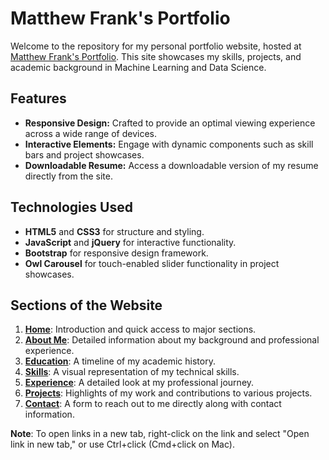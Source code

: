 # Matthew Frank's Portfolio

Welcome to the repository for my personal portfolio website, hosted at <a href="https://maafrank.github.io/" target="_blank">Matthew Frank's Portfolio</a>. This site showcases my skills, projects, and academic background in Machine Learning and Data Science. 

## Features

- **Responsive Design:** Crafted to provide an optimal viewing experience across a wide range of devices.
- **Interactive Elements:** Engage with dynamic components such as skill bars and project showcases.
- **Downloadable Resume:** Access a downloadable version of my resume directly from the site.

## Technologies Used

- **HTML5** and **CSS3** for structure and styling.
- **JavaScript** and **jQuery** for interactive functionality.
- **Bootstrap** for responsive design framework.
- **Owl Carousel** for touch-enabled slider functionality in project showcases.

## Sections of the Website

1. <a href="https://maafrank.github.io/" target="_blank">**Home**</a>: Introduction and quick access to major sections.
2. <a href="https://maafrank.github.io/#about" target="_blank">**About Me**</a>: Detailed information about my background and professional experience.
3. <a href="https://maafrank.github.io/#education" target="_blank">**Education**</a>: A timeline of my academic history.
4. <a href="https://maafrank.github.io/#skills" target="_blank">**Skills**</a>: A visual representation of my technical skills.
5. <a href="https://maafrank.github.io/#experience" target="_blank">**Experience**</a>: A detailed look at my professional journey.
6. <a href="https://maafrank.github.io/#projects" target="_blank">**Projects**</a>: Highlights of my work and contributions to various projects.
7. <a href="https://maafrank.github.io/#contact" target="_blank">**Contact**</a>: A form to reach out to me directly along with contact information.


**Note**: To open links in a new tab, right-click on the link and select "Open link in new tab," or use Ctrl+click (Cmd+click on Mac).
